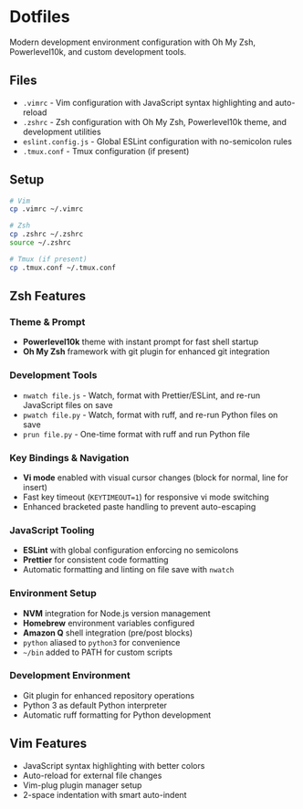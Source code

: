 # Dotfiles

Modern development environment configuration with Oh My Zsh, Powerlevel10k, and custom development tools.

## Files

- `.vimrc` - Vim configuration with JavaScript syntax highlighting and auto-reload
- `.zshrc` - Zsh configuration with Oh My Zsh, Powerlevel10k theme, and development utilities
- `eslint.config.js` - Global ESLint configuration with no-semicolon rules
- `.tmux.conf` - Tmux configuration (if present)

## Setup

```bash
# Vim
cp .vimrc ~/.vimrc

# Zsh  
cp .zshrc ~/.zshrc
source ~/.zshrc

# Tmux (if present)
cp .tmux.conf ~/.tmux.conf
```

## Zsh Features

### Theme & Prompt
- **Powerlevel10k** theme with instant prompt for fast shell startup
- **Oh My Zsh** framework with git plugin for enhanced git integration

### Development Tools
- `nwatch file.js` - Watch, format with Prettier/ESLint, and re-run JavaScript files on save
- `pwatch file.py` - Watch, format with ruff, and re-run Python files on save
- `prun file.py` - One-time format with ruff and run Python file

### Key Bindings & Navigation
- **Vi mode** enabled with visual cursor changes (block for normal, line for insert)
- Fast key timeout (`KEYTIMEOUT=1`) for responsive vi mode switching
- Enhanced bracketed paste handling to prevent auto-escaping

### JavaScript Tooling
- **ESLint** with global configuration enforcing no semicolons
- **Prettier** for consistent code formatting
- Automatic formatting and linting on file save with `nwatch`

### Environment Setup
- **NVM** integration for Node.js version management
- **Homebrew** environment variables configured
- **Amazon Q** shell integration (pre/post blocks)
- `python` aliased to `python3` for convenience
- `~/bin` added to PATH for custom scripts

### Development Environment
- Git plugin for enhanced repository operations
- Python 3 as default Python interpreter
- Automatic ruff formatting for Python development

## Vim Features

- JavaScript syntax highlighting with better colors
- Auto-reload for external file changes
- Vim-plug plugin manager setup
- 2-space indentation with smart auto-indent
